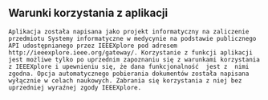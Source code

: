 Warunki korzystania z aplikacji
---------
	Aplikacja została napisana jako projekt informatyczny na zaliczenie przedmiotu Systemy informatyczne w medycynie na podstawie publicznego API udostępnianego przez IEEEXplore pod adresem http://ieeexplore.ieee.org/gateway/. Korzystanie z funkcji aplikacji jest możliwe tylko po uprzednim zapoznaniu się z warunkami korzystania z IEEEXplore i upewnieniu się, że dana funkcjonalność  jest z  nimi zgodna. Opcja automatycznego pobierania dokumentów została napisana wyłącznie w celach naukowych. Zabrania się korzystania z niej bez uprzedniej wyraźnej zgody IEEEXplore.

